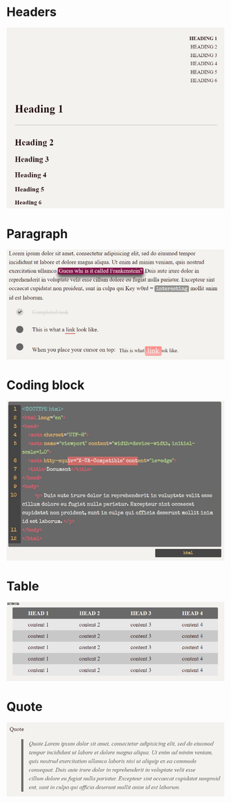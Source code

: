 # Headers 
![](./assets/heading.png)
# Paragraph 
![](./assets/paragraph.jpg)
# Coding block 
![](./assets/coding.jpg)
# Table 
![](./assets/table.gif) 
# Quote
![](./assets/quote.png)
